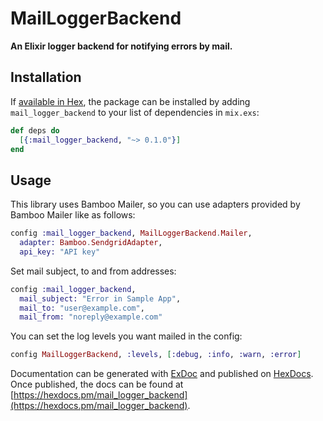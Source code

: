 # MailLoggerBackend

**An Elixir logger backend for notifying errors by mail.**

## Installation

If [available in Hex](https://hex.pm/docs/publish), the package can be installed
by adding `mail_logger_backend` to your list of dependencies in `mix.exs`:

```elixir
def deps do
  [{:mail_logger_backend, "~> 0.1.0"}]
end
```

## Usage

This library uses Bamboo Mailer, so you can use adapters provided by Bamboo Mailer like as follows:

```elixir
config :mail_logger_backend, MailLoggerBackend.Mailer,
  adapter: Bamboo.SendgridAdapter,
  api_key: "API key"
```

Set mail subject, to and from addresses:

```elixir
config :mail_logger_backend,
  mail_subject: "Error in Sample App",
  mail_to: "user@example.com",
  mail_from: "noreply@example.com"
```

You can set the log levels you want mailed in the config:

```elixir
config MailLoggerBackend, :levels, [:debug, :info, :warn, :error]
```

Documentation can be generated with [ExDoc](https://github.com/elixir-lang/ex_doc)
and published on [HexDocs](https://hexdocs.pm). Once published, the docs can
be found at [https://hexdocs.pm/mail_logger_backend](https://hexdocs.pm/mail_logger_backend).
